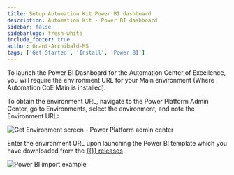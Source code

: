 ```yaml
---
title: Setup Automation Kit Power BI dashboard
description: Automation Kit - Power BI dashboard
sidebar: false
sidebarlogo: fresh-white
include_footer: true
author: Grant-Archibald-MS
tags: ['Get Started', 'Install', 'Power BI']
---
```


To launch the Power BI Dashboard for the Automation Center of Excellence, you will require the environment URL for your Main environment (Where Automation CoE Main is installed).

To obtain the environment URL, navigate to the Power Platform Admin Center, go to Environments, select the environment, and note the Environment URL:

![Get Environment screen - Power Platform admin center](/images/get-environment.png)

Enter the environment URL upon launching the Power BI template which you have downloaded from the [{{<product-name>}} releases](https://github.com/microsoft/powercat-automation-kit/releases)

![Power BI import example](/images/power-bi-import.png)
